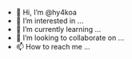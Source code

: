 - 👋 Hi, I’m @hy4koa
- 👀 I’m interested in ...
- 🌱 I’m currently learning ...
- 💞️ I’m looking to collaborate on ...
- 📫 How to reach me ...

<!---
hy4koa/hy4koa is a ✨ special ✨ repository because its `README.md` (this file) appears on your GitHub profile.
You can click the Preview link to take a look at your changes.
--->
